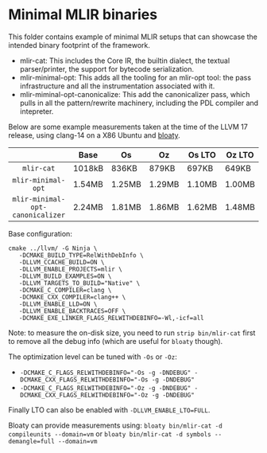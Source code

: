 # Minimal MLIR binaries

This folder contains example of minimal MLIR setups that can showcase the
intended binary footprint of the framework.

- mlir-cat: This includes the Core IR, the builtin dialect, the textual
  parser/printer, the support for bytecode serialization.
- mlir-minimal-opt: This adds all the tooling for an mlir-opt tool: the pass
  infrastructure and all the instrumentation associated with it.
- mlir-miminal-opt-canonicalize: This add the canonicalizer pass, which pulls in
  all the pattern/rewrite machinery, including the PDL compiler and intepreter.

Below are some example measurements taken at the time of the LLVM 17 release,
using clang-14 on a X86 Ubuntu and [bloaty](https://github.com/google/bloaty).

|                                  | Base   | Os     | Oz     | Os LTO | Oz LTO |
| :------------------------------: | ------ | ------ | ------ | ------ | ------ |
| `mlir-cat`                       | 1018kB | 836KB  | 879KB  | 697KB  | 649KB  |
| `mlir-minimal-opt`               | 1.54MB | 1.25MB | 1.29MB | 1.10MB | 1.00MB |
| `mlir-minimal-opt-canonicalizer` | 2.24MB | 1.81MB | 1.86MB | 1.62MB | 1.48MB |

Base configuration:

```
cmake ../llvm/ -G Ninja \
   -DCMAKE_BUILD_TYPE=RelWithDebInfo \
   -DLLVM_CCACHE_BUILD=ON \
   -DLLVM_ENABLE_PROJECTS=mlir \
   -DLLVM_BUILD_EXAMPLES=ON \
   -DLLVM_TARGETS_TO_BUILD="Native" \
   -DCMAKE_C_COMPILER=clang \
   -DCMAKE_CXX_COMPILER=clang++ \
   -DLLVM_ENABLE_LLD=ON \
   -DLLVM_ENABLE_BACKTRACES=OFF \
   -DCMAKE_EXE_LINKER_FLAGS_RELWITHDEBINFO=-Wl,-icf=all
```

Note: to measure the on-disk size, you need to run `strip bin/mlir-cat` first to
remove all the debug info (which are useful for `bloaty` though).

The optimization level can be tuned with `-Os` or `-Oz`:

- `-DCMAKE_C_FLAGS_RELWITHDEBINFO="-Os -g -DNDEBUG" -DCMAKE_CXX_FLAGS_RELWITHDEBINFO="-Os -g -DNDEBUG"`
- `-DCMAKE_C_FLAGS_RELWITHDEBINFO="-Oz -g -DNDEBUG" -DCMAKE_CXX_FLAGS_RELWITHDEBINFO="-Oz -g -DNDEBUG"`

Finally LTO can also be enabled with `-DLLVM_ENABLE_LTO=FULL`.

Bloaty can provide measurements using:
`bloaty bin/mlir-cat -d compileunits --domain=vm` or
`bloaty bin/mlir-cat -d symbols --demangle=full --domain=vm`
